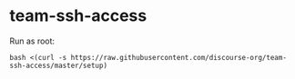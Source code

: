 # team-ssh-access

Run as root:

```
bash <(curl -s https://raw.githubusercontent.com/discourse-org/team-ssh-access/master/setup)
```
